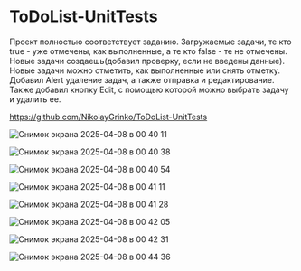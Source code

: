 # ToDoList-UnitTests
Проект полностью соответствует заданию.
Загружаемые задачи, те кто true - уже отмечены, как выполненные, а те кто false - те не отмечены. 
Новые задачи создаешь(добавил проверку, если не введены данные).
Новые задачи можно отметить, как выполненные или снять отметку.
Добавил Alert удаление задач, а также отправка и редактирование.
Также добавил кнопку Edit, с помощью которой можно выбрать задачу и удалить ее. 

https://github.com/NikolayGrinko/ToDoList-UnitTests

![Снимок экрана 2025-04-08 в 00 40 11](https://github.com/user-attachments/assets/7636ed0e-5f38-4a3c-9da5-66bc1e1fcbea)

![Снимок экрана 2025-04-08 в 00 40 38](https://github.com/user-attachments/assets/1562a973-ce06-4ab7-b8cb-517612fddf5b)

![Снимок экрана 2025-04-08 в 00 40 54](https://github.com/user-attachments/assets/c084e06d-817c-4dfb-a0df-35f900e31790)

![Снимок экрана 2025-04-08 в 00 41 11](https://github.com/user-attachments/assets/03720592-c9c6-4afc-8390-e08fe26b6cd5)

![Снимок экрана 2025-04-08 в 00 41 28](https://github.com/user-attachments/assets/1941390b-1b91-469e-b1f7-3e32caf3c16b)

![Снимок экрана 2025-04-08 в 00 42 05](https://github.com/user-attachments/assets/c3a8b05f-c54d-422c-ad80-2aaf31ed5b47)

![Снимок экрана 2025-04-08 в 00 42 31](https://github.com/user-attachments/assets/9dcd3c91-d773-4b01-bdc9-93969f1276f8)

![Снимок экрана 2025-04-08 в 00 44 36](https://github.com/user-attachments/assets/cf537c92-0ebb-4864-8965-fd6fb3dfe2bf)

